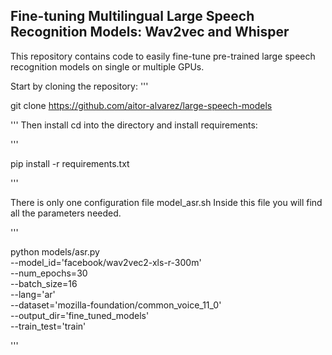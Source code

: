 ## Fine-tuning Multilingual Large Speech Recognition Models: Wav2vec and Whisper

This repository contains code to easily fine-tune pre-trained large speech recognition models on single or multiple GPUs.

Start by cloning the repository:
'''

git clone https://github.com/aitor-alvarez/large-speech-models

'''
Then install cd into the directory and install requirements:

'''

pip install -r requirements.txt

'''

There is only one configuration file model_asr.sh
Inside this file you will find all the parameters needed.

'''

python models/asr.py  \
--model_id='facebook/wav2vec2-xls-r-300m' \
--num_epochs=30 \
--batch_size=16 \
--lang='ar' \
--dataset='mozilla-foundation/common_voice_11_0' \
--output_dir='fine_tuned_models' \
--train_test='train'

'''

